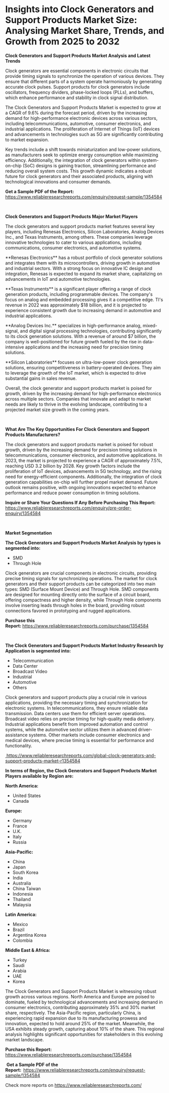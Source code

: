 <p><h1>Insights into Clock Generators and Support Products Market Size: Analysing Market Share, Trends, and Growth from 2025 to 2032</h1></p><p><strong>Clock Generators and Support Products Market Analysis and Latest Trends</strong></p>
<p><p>Clock generators are essential components in electronic circuits that provide timing signals to synchronize the operation of various devices. They ensure that different parts of a system operate harmoniously by generating accurate clock pulses. Support products for clock generators include oscillators, frequency dividers, phase-locked loops (PLLs), and buffers, which enhance performance and stability in clock signal distribution.</p><p>The Clock Generators and Support Products Market is expected to grow at a CAGR of 9.6% during the forecast period, driven by the increasing demand for high-performance electronic devices across various sectors, including telecommunications, automotive, consumer electronics, and industrial applications. The proliferation of Internet of Things (IoT) devices and advancements in technologies such as 5G are significantly contributing to market expansion. </p><p>Key trends include a shift towards miniaturization and low-power solutions, as manufacturers seek to optimize energy consumption while maximizing efficiency. Additionally, the integration of clock generators within system-on-chip (SoC) designs is gaining traction, streamlining performance and reducing overall system costs. This growth dynamic indicates a robust future for clock generators and their associated products, aligning with technological innovations and consumer demands.</p></p>
<p><strong>Get a Sample PDF of the Report:&nbsp;</strong> <a href="https://www.reliableresearchreports.com/enquiry/request-sample/1354584?utm_campaign=2208&utm_medium=2&utm_source=Github&utm_content=ia&utm_term=07042025&utm_id=clock-generators-and-support-products">https://www.reliableresearchreports.com/enquiry/request-sample/1354584</a></p>
<p>&nbsp;</p>
<p><strong>Clock Generators and Support Products Major Market Players</strong></p>
<p><p>The clock generators and support products market features several key players, including Renesas Electronics, Silicon Laboratories, Analog Devices Inc., and Texas Instruments, among others. These companies leverage innovative technologies to cater to various applications, including communications, consumer electronics, and automotive systems.</p><p>**Renesas Electronics** has a robust portfolio of clock generator solutions and integrates them with its microcontrollers, driving growth in automotive and industrial sectors. With a strong focus on innovative IC design and integration, Renesas is expected to expand its market share, capitalizing on advancements in IoT and automotive technologies.</p><p>**Texas Instruments** is a significant player offering a range of clock generation products, including programmable devices. The company's focus on analog and embedded processing gives it a competitive edge. TI's revenue in 2022 was approximately $18 billion, and it is projected to experience consistent growth due to increasing demand in automotive and industrial applications.</p><p>**Analog Devices Inc.** specializes in high-performance analog, mixed-signal, and digital signal processing technologies, contributing significantly to its clock generation solutions. With a revenue of around $7 billion, the company is well-positioned for future growth fueled by the rise in data-intensive applications and the increasing need for precision timing solutions.</p><p>**Silicon Laboratories** focuses on ultra-low-power clock generation solutions, ensuring competitiveness in battery-operated devices. They aim to leverage the growth of the IoT market, which is expected to drive substantial gains in sales revenue.</p><p>Overall, the clock generator and support products market is poised for growth, driven by the increasing demand for high-performance electronics across multiple sectors. Companies that innovate and adapt to market needs are likely to thrive in the evolving landscape, contributing to a projected market size growth in the coming years.</p></p>
<p>&nbsp;</p>
<p><strong>What Are The Key Opportunities For Clock Generators and Support Products Manufacturers?</strong></p>
<p><p>The clock generators and support products market is poised for robust growth, driven by the increasing demand for precision timing solutions in telecommunications, consumer electronics, and automotive applications. In 2023, the market is projected to experience a CAGR of approximately 7.5%, reaching USD 3.2 billion by 2028. Key growth factors include the proliferation of IoT devices, advancements in 5G technology, and the rising need for energy-efficient components. Additionally, the integration of clock generation capabilities on-chip will further propel market demand. Future outlook remains positive, with ongoing innovations expected to enhance performance and reduce power consumption in timing solutions.</p></p>
<p><strong>Inquire or Share Your Questions If Any Before Purchasing This Report:</strong> <a href="https://www.reliableresearchreports.com/enquiry/pre-order-enquiry/1354584?utm_campaign=2208&utm_medium=2&utm_source=Github&utm_content=ia&utm_term=07042025&utm_id=clock-generators-and-support-products">https://www.reliableresearchreports.com/enquiry/pre-order-enquiry/1354584</a></p>
<p>&nbsp;</p>
<p><strong>Market Segmentation</strong></p>
<p><strong>The Clock Generators and Support Products Market Analysis by types is segmented into:</strong></p>
<p><ul><li>SMD</li><li>Through Hole</li></ul></p>
<p><p>Clock generators are crucial components in electronic circuits, providing precise timing signals for synchronizing operations. The market for clock generators and their support products can be categorized into two main types: SMD (Surface Mount Device) and Through Hole. SMD components are designed for mounting directly onto the surface of a circuit board, offering compactness and higher density, while Through Hole components involve inserting leads through holes in the board, providing robust connections favored in prototyping and rugged applications.</p></p>
<p><strong>Purchase this Report:&nbsp;</strong><a href="https://www.reliableresearchreports.com/purchase/1354584?utm_campaign=2208&utm_medium=2&utm_source=Github&utm_content=ia&utm_term=07042025&utm_id=clock-generators-and-support-products">https://www.reliableresearchreports.com/purchase/1354584</a></p>
<p>&nbsp;</p>
<p><strong>The Clock Generators and Support Products Market Industry Research by Application is segmented into:</strong></p>
<p><ul><li>Telecommunication</li><li>Data Center</li><li>Broadcast Video</li><li>Industrial</li><li>Automotive</li><li>Others</li></ul></p>
<p><p>Clock generators and support products play a crucial role in various applications, providing the necessary timing and synchronization for electronic systems. In telecommunications, they ensure reliable data transmission. Data centers use them for efficient server operations. Broadcast video relies on precise timing for high-quality media delivery. Industrial applications benefit from improved automation and control systems, while the automotive sector utilizes them in advanced driver-assistance systems. Other markets include consumer electronics and medical devices, where precise timing is essential for performance and functionality.</p></p>
<p><a href="https://www.reliableresearchreports.com/global-clock-generators-and-support-products-market-r1354584?utm_campaign=2208&utm_medium=2&utm_source=Github&utm_content=ia&utm_term=07042025&utm_id=clock-generators-and-support-products">&nbsp;https://www.reliableresearchreports.com/global-clock-generators-and-support-products-market-r1354584</a></p>
<p><strong>In terms of Region, the Clock Generators and Support Products Market Players available by Region are:</strong></p>
<p>
    <p> <strong> North America: </strong>
        <ul>
            <li>United States</li>
            <li>Canada</li>
        </ul>
        </p> 
    <p> <strong> Europe: </strong>
        <ul>
            <li>Germany</li>
            <li>France</li>
            <li>U.K.</li>
            <li>Italy</li>
            <li>Russia</li>
        </ul>
        </p> 
    <p> <strong> Asia-Pacific: </strong>
        <ul>
            <li>China</li>
            <li>Japan</li>
            <li>South Korea</li>
            <li>India</li>
            <li>Australia</li>
            <li>China Taiwan</li>
            <li>Indonesia</li>
            <li>Thailand</li>
            <li>Malaysia</li>
        </ul>
        </p> 
    <p> <strong> Latin America: </strong>
        <ul>
            <li>Mexico</li>
            <li>Brazil</li>
            <li>Argentina Korea</li>
            <li>Colombia</li>
        </ul>
        </p> 
    <p> <strong> Middle East & Africa: </strong>
        <ul>
            <li>Turkey</li>
            <li>Saudi</li>
            <li>Arabia</li>
            <li>UAE</li>
            <li>Korea</li>
        </ul>
    </p>
    </p>
<p><p>The Clock Generators and Support Products Market is witnessing robust growth across various regions. North America and Europe are poised to dominate, fueled by technological advancements and increasing demand in consumer electronics, contributing approximately 35% and 30% market share, respectively. The Asia-Pacific region, particularly China, is experiencing rapid expansion due to its manufacturing prowess and innovation, expected to hold around 25% of the market. Meanwhile, the USA exhibits steady growth, capturing about 10% of the share. This regional analysis highlights significant opportunities for stakeholders in this evolving market landscape.</p></p>
<p><strong>Purchase this Report: </strong><a href="https://www.reliableresearchreports.com/purchase/1354584?utm_campaign=2208&utm_medium=2&utm_source=Github&utm_content=ia&utm_term=07042025&utm_id=clock-generators-and-support-products">https://www.reliableresearchreports.com/purchase/1354584</a></p>
<p>&nbsp;<strong>Get a Sample PDF of the Report:&nbsp;&nbsp;</strong><a href="https://www.reliableresearchreports.com/enquiry/request-sample/1354584?utm_campaign=2208&utm_medium=2&utm_source=Github&utm_content=ia&utm_term=07042025&utm_id=clock-generators-and-support-products">https://www.reliableresearchreports.com/enquiry/request-sample/1354584</a></p>
<p><strong></strong></p>
<p>Check more reports on <a href="https://www.reliableresearchreports.com/?utm_campaign=2208&utm_medium=2&utm_source=Github&utm_content=ia&utm_term=07042025&utm_id=clock-generators-and-support-products">https://www.reliableresearchreports.com/</a></p>